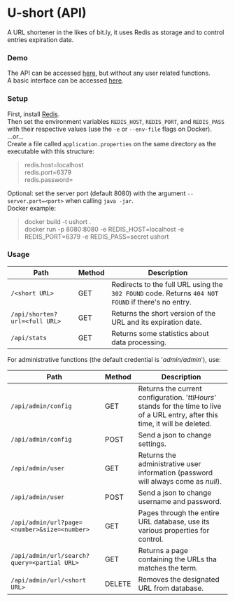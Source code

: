 # U-short (API)  
A URL shortener in the likes of bit.ly, it uses Redis as storage and to control entries expiration date.


### Demo
The API can be accessed [here](https://ushort-api.herokuapp.com/), but without any user related functions.  
A basic interface can be accessed [here](https://github.com/jbatistareis/ushort-ui).


### Setup  
First, install [Redis](https://redis.io/).  
Then set the environment variables `REDIS_HOST`, `REDIS_PORT`, and `REDIS_PASS` with their respective values (use the `-e` or `--env-file` flags on Docker).  
...or...   
Create a file called `application.properties` on the same directory as the executable with this structure:  
>redis.host=localhost  
>redis.port=6379  
>redis.password=

Optional: set the server port (default 8080) with the argument `--server.port=<port>` when calling `java -jar`.  
Docker example:
>docker build -t ushort .  
>docker run -p 8080:8080 -e REDIS_HOST=localhost -e REDIS_PORT=6379 -e REDIS_PASS=secret ushort


### Usage  
Path|Method|Description
-|-|-
`/<short URL>`|GET|Redirects to the full URL using the `302 FOUND` code.  Returns `404 NOT FOUND` if there's no entry.
`/api/shorten?url=<full URL>`|GET|Returns the short version of the URL and its expiration date.
`/api/stats`|GET|Returns some statistics about data processing.

For administrative functions (the default credential is '_admin/admin_'), use:  

Path|Method|Description
-|-|-
`/api/admin/config`|GET|Returns the current configuration. '_ttlHours_' stands for the time to live of a URL entry, after this time, it will be deleted.
`/api/admin/config`|POST|Send a json to change settings.
`/api/admin/user`|GET|Returns the administrative user information (password will always come as _null_).
`/api/admin/user`|POST|Send a json to change username and password.
`/api/admin/url?page=<number>&size=<number>`|GET|Pages through the entire URL database, use its various properties for control.
`/api/admin/url/search?query=<partial URL>`|GET|Returns a page containing the URLs tha matches the term.
`/api/admin/url/<short URL>`|DELETE|Removes the designated URL from database.
